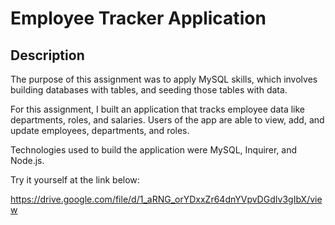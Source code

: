 # Employee Tracker Application

## Description

The purpose of this assignment was to apply MySQL skills, which involves building databases with tables, and seeding those tables with data. 

For this assignment, I built an application that tracks employee data like departments, roles, and salaries. Users of the app are able to view, add, and update employees, departments, and roles. 

Technologies used to build the application were MySQL, Inquirer, and Node.js. 

Try it yourself at the link below:

https://drive.google.com/file/d/1_aRNG_orYDxxZr64dnYVpvDGdIv3gIbX/view

